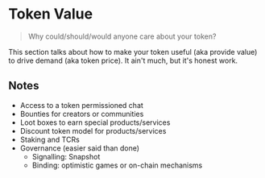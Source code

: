 # Token Value

> Why could/should/would anyone care about your token?

This section talks about how to make your token useful (aka provide value) to drive demand (aka token price). It ain't much, but it's honest work.

## Notes

- Access to a token permissioned chat
- Bounties for creators or communities
- Loot boxes to earn special products/services
- Discount token model for products/services
- Staking and TCRs
- Governance (easier said than done)
  - Signalling: Snapshot
  - Binding: optimistic games or on-chain mechanisms

